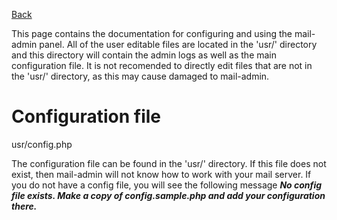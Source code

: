 [Back](https://mailadminpanel.org/)

This page contains the documentation for configuring and using the mail-admin panel.
All of the user editable files are located in the 'usr/' directory and this directory will contain the admin logs as well as the main configuration file.
It is not recomended to directly edit files that are not in the 'usr/' directory, as this may cause damaged to mail-admin.

# Configuration file

 usr/config.php

 The configuration file can be found in the 'usr/' directory.
 If this file does not exist, then mail-admin will not know how to work with your mail server.
 If you do not have a config file, you will see the following message ***No config file exists. Make a copy of config.sample.php and add your configuration there.***
